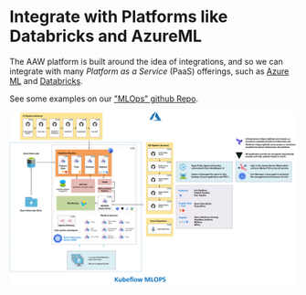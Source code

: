 # Integrate with Platforms like Databricks and AzureML

The AAW platform is built around the idea of integrations, and so we can
integrate with many _Platform as a Service_ (PaaS) offerings, such as
[Azure ML](https://azure.microsoft.com/en-us/services/machine-learning/) and
[Databricks](https://azure.microsoft.com/en-ca/services/databricks/).

See some examples on our
["MLOps" github Repo](https://github.com/statcan/kubeflow-mlops).

![PaaS](../images/PaaS.png)
